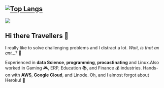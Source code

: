 [comment]: < ## [![Lahiru's GitHub stats](https://github-readme-stats.vercel.app/api?username=LhrSupun&show_icons=true&theme=github_dark&hide_title=true&count_private=true)](https://github.com/LhrSupun)>

## [![Top Langs](https://github-readme-stats.vercel.app/api/top-langs/?username=LhrSupun&layout=compact&theme=github_dark)](https://github.com/LhrSupun/github-readme-stats)

![](https://komarev.com/ghpvc/?username=LhrSupun&color=green)

## Hi there Travellers 👋

I really like to solve challenging problems and I distract a lot. *Wait, is that an ant...?* 🐜

Experienced in **data Science**, **programming**, **procastinating** and Linux.Also worked in Gaming 🎮, ERP, Education 📚, and Finance 💰 industries. Hands-on with **AWS**, **Google Cloud**, and Linode. Oh, and I almost forgot about Heroku! 🚀
